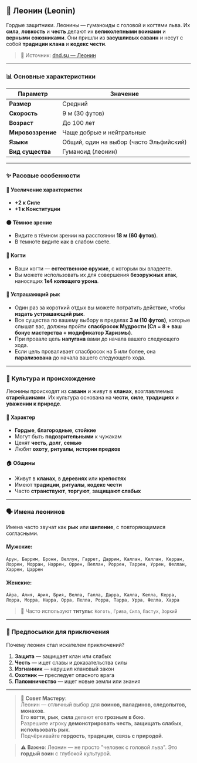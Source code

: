 ## 🦁 Леонин (Leonin)

Гордые защитники. Леонины — гуманоиды с головой и когтями льва. Их **сила**, **ловкость** и **честь** делают их **великолепными воинами** и **верными союзниками**. Они пришли из **засушливых саванн** и несут с собой **традиции клана** и **кодекс чести**.

> 🔗 Источник: [dnd.su — Леонин](https://dnd.su/race/176-leonin/)

---

### 📊 Основные характеристики

| Параметр | Значение |
|---------|--------|
| **Размер** | Средний |
| **Скорость** | 9 м (30 футов) |
| **Возраст** | До 100 лет |
| **Мировоззрение** | Чаще добрые и нейтральные |
| **Языки** | Общий, один на выбор (часто Эльфийский) |
| **Вид существа** | Гуманоид (леонин) |

---

### ✨ Расовые особенности

#### 🧬 Увеличение характеристик
- **+2 к Силе**
- **+1 к Конституции**

#### 🌑 Тёмное зрение
- Видите в тёмном зрении на расстоянии **18 м (60 футов)**.
- В темноте видите как в слабом свете.

#### 🐾 Когти
- Ваши когти — **естественное оружие**, с которым вы владеете.
- Вы можете использовать их для совершения **безоружных атак**, наносящих **1к4 колющего урона**.

#### 🦁 Устрашающий рык
- Один раз за короткий отдых вы можете потратить действие, чтобы **издать устрашающий рык**.
- Все существа по вашему выбору в пределах **3 м (10 футов)**, которые слышат вас, должны пройти **спасбросок Мудрости (Сл = 8 + ваш бонус мастерства + модификатор Харизмы)**.
- При провале цель **напугана** вами до начала вашего следующего хода.
- Если цель проваливает спасбросок на 5 или более, она **парализована** до начала вашего следующего хода.

---

### 🌵 Культура и происхождение

Леонины происходят из **саванн** и живут в **кланах**, возглавляемых **старейшинами**. Их культура основана на **чести**, **силе**, **традициях** и **уважении к природе**.

#### 🧠 Характер
- **Гордые**, **благородные**, **стойкие**
- Могут быть **подозрительными** к чужакам
- Ценят **честь**, **долг**, **семью**
- Любят **охоту**, **ритуалы**, **истории предков**

#### 🏠 Общины
- Живут в **кланах**, в **деревнях** или **крепостях**
- Имеют **традиции**, **ритуалы**, **кодекс чести**
- Часто **странствуют**, **торгуют**, **защищают слабых**

---

### 🗣️ Имена леонинов

Имена часто звучат как **рык** или **шипение**, с повторяющимися согласными.

#### Мужские:
`Арун, Баррим, Бронн, Веллун, Гаррет, Даррим, Каллан, Келлан, Керран, Лоррен, Морран, Наррен, Оррен, Пеллан, Роррен, Таррен, Уррен, Феллан, Харрен, Царрен`

#### Женские:
`Айра, Алия, Ария, Брия, Велла, Галла, Дарра, Калла, Келла, Керра, Лорра, Морра, Нарра, Орра, Пелла, Рорра, Тарра, Урра, Фелла, Харра`

> 📌 Часто используют **титулы**: `Коготь`, `Грива`, `Сила`, `Пастух`, `Зоркий`

---

### 🎯 Предпосылки для приключения

Почему леонин стал искателем приключений?

1. **Защита** — защищает клан или слабых
2. **Честь** — ищет славы и доказательства силы
3. **Изгнанник** — нарушил клановый закон
4. **Охотник** — преследует опасного врага
5. **Паломничество** — ищет новые земли или знания

---

> 📌 **Совет Мастеру**:  
> Леонин — отличный выбор для **воинов, паладинов, следопытов, монахов**.  
> Его **когти**, **рык**, **сила** делают его **грозным в бою**.  
> Разрешите игроку **демонстрировать честь**, **защищать слабых**, **использовать рык**.  
> Подчёркивайте **гордость**, **традиции**, **связь с природой**.

> ⚠️ **Важно**: Леонин — не просто "человек с головой льва". Это **гордый воин** с глубокой культурой.
